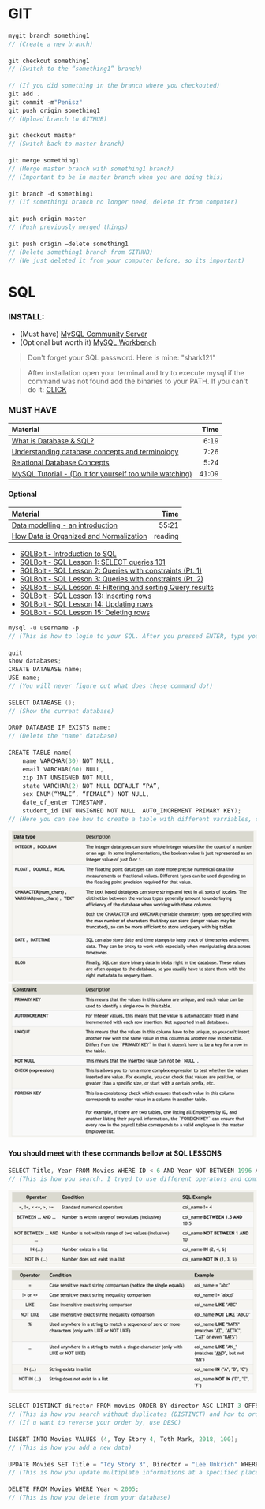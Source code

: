 # GIT

```c
mygit branch something1
// (Create a new branch)

git checkout something1
// (Switch to the “something1” branch)

// (If you did something in the branch where you checkouted)
git add .
git commit -m"Penisz"
git push origin something1
// (Upload branch to GITHUB)

git checkout master
// (Switch back to master branch)

git merge something1
// (Merge master branch with something1 branch)
// (Important to be in master branch when you are doing this)

git branch -d something1
// (If something1 branch no longer need, delete it from computer)

git push origin master
// (Push previously merged things)

git push origin —delete something1
// (Delete something1 branch from GITHUB)
// (We just deleted it from your computer before, so its important)
```


# SQL

### INSTALL: 
- (Must have) [MySQL Community Server](https://dev.mysql.com/downloads/mysql/)
- (Optional but worth it) [MySQL Workbench](https://dev.mysql.com/downloads/workbench/)

> Don't forget your SQL password. Here is mine: "shark121"

> After installation open your terminal and try to execute mysql if the command was not found add the binaries to your PATH.  If you can't do it: [CLICK](http://lmgtfy.com/?q=k%C3%B6rnyezeti+v%C3%A1ltoz%C3%B3+hozz%C3%A1ad%C3%A1sa)   


### MUST HAVE
| Material                                                                                       |     Time |
|:-----------------------------------------------------------------------------------------------|---------:|
| [What is Database & SQL?](https://www.youtube.com/watch?v=FR4QIeZaPeM)                         |     6:19 |
| [Understanding database concepts and terminology](https://www.youtube.com/watch?v=CdmK125jI8s) |     7:26 |
| [Relational Database Concepts](https://www.youtube.com/watch?v=NvrpuBAMddw)                    |     5:24 |
| [MySQL Tutorial - (Do it for yourself too while watching)](https://www.youtube.com/watch?v=yPu6qV5byu4)       |    41:09 |

#### Optional
| Material                                                                                                                                           |    Time |
|:---------------------------------------------------------------------------------------------------------------------------------------------------|--------:|
| [Data modelling - an introduction](https://www.youtube.com/watch?v=tR_rOJPiEXc)                                                                    |   55:21 |
| [How Data is Organized and Normalization](https://www.essentialsql.com/get-ready-to-learn-sql-database-normalization-explained-in-simple-english/) | reading |

- [SQLBolt - Introduction to SQL](https://sqlbolt.com/lesson/introduction)
- [SQLBolt - SQL Lesson 1: SELECT queries 101](https://sqlbolt.com/lesson/select_queries_introduction)
- [SQLBolt - SQL Lesson 2: Queries with constraints (Pt. 1)](https://sqlbolt.com/lesson/select_queries_with_constraints)
- [SQLBolt - SQL Lesson 3: Queries with constraints (Pt. 2)](https://sqlbolt.com/lesson/select_queries_with_constraints_pt_2)
- [SQLBolt - SQL Lesson 4: Filtering and sorting Query results](https://sqlbolt.com/lesson/filtering_sorting_query_results)
- [SQLBolt - SQL Lesson 13: Inserting rows](https://sqlbolt.com/lesson/inserting_rows)
- [SQLBolt - SQL Lesson 14: Updating rows](https://sqlbolt.com/lesson/updating_rows)
- [SQLBolt - SQL Lesson 15: Deleting rows](https://sqlbolt.com/lesson/deleting_rows)

```c
mysql -u username -p
// (This is how to login to your SQL. After you pressed ENTER, type your password.)

quit
show databases;
CREATE DATABASE name;
USE name;
// (You will never figure out what does these command do!)

SELECT DATABASE ();
// (Show the current database)

DROP DATABASE IF EXISTS name;
// (Delete the "name" database)

CREATE TABLE name(
    name VARCHAR(30) NOT NULL,
    email VARCHAR(60) NULL,
    zip INT UNSIGNED NOT NULL,
    state VARCHAR(2) NOT NULL DEFAULT “PA”,
    sex ENUM(“MALE”, “FEMALE”) NOT NULL,
    date_of_enter TIMESTAMP,
    student_id INT UNSIGNED NOT NULL  AUTO_INCREMENT PRIMARY KEY);
// (Here you can see how to create a table with different varriables, commands etc.)
```

![3](3.png)
![4](4.png)

#### You should meet with these commands bellow at SQL LESSONS

```c
SELECT Title, Year FROM Movies WHERE ID < 6 AND Year NOT BETWEEN 1996 AND 2001;
// (This is how you search. I tryed to use different operators and commands to understand how it works)
```
![1](1.png)
![2](2.png)

```c
SELECT DISTINCT director FROM movies ORDER BY director ASC LIMIT 3 OFFSET 5;
// (This is how you search without duplicates (DISTINCT) and how to order by and with limit)
// (If u want to reverse your order by, use DESC)

INSERT INTO Movies VALUES (4, Toy Story 4, Toth Mark, 2018, 100);
// (This is how you add a new data)

UPDATE Movies SET Title = "Toy Story 3", Director = "Lee Unkrich" WHERE Id = 11;
// (This is how you update multiplate informations at a specified place. Like where ID is 11)

DELETE FROM Movies WHERE Year < 2005;
// (This is how you delete from your database)
```
